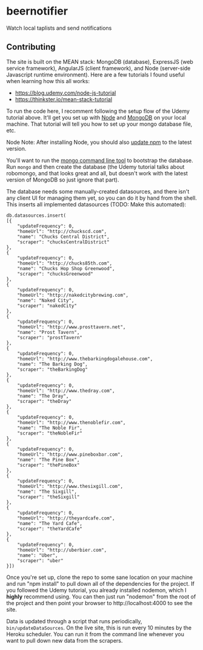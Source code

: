 # beernotifier
Watch local taplists and send notifications

## Contributing
The site is built on the MEAN stack: MongoDB (database), ExpressJS (web service framework), AngularJS (client framework), and Node (server-side Javascript runtime environment). Here are a few tutorials I found useful when learning how this all works:
* https://blog.udemy.com/node-js-tutorial
* https://thinkster.io/mean-stack-tutorial

To run the code here, I recomment following the setup flow of the Udemy tutorial above. It'll get you set up with [Node](https://nodejs.org/en/download/) and [MongoDB](https://www.mongodb.org/downloads#production) on your local machine. That tutorial will tell you how to set up your mongo database file, etc.

Node Note: After installing Node, you should also [update npm](https://docs.npmjs.com/getting-started/installing-node) to the latest version.

You'll want to run the [mongo command line tool](https://docs.mongodb.org/manual/mongo/) to bootstrap the database. Run `mongo` and then create the database (the Udemy tutorial talks about robomongo, and that looks great and all, but doesn't work with the latest version of MongoDB so just ignore that part).

The database needs some manually-created datasources, and there isn't any client UI for managing them yet, so you can do it by hand from the shell. This inserts all implemented datasources (TODO: Make this automated):
```
db.datasources.insert(
[{
	"updateFrequency": 0,
	"homeUrl": "http://chuckscd.com",
	"name": "Chucks Central District",
	"scraper": "chucksCentralDistrict"
},
{
	"updateFrequency": 0,
	"homeUrl": "http://chucks85th.com",
	"name": "Chucks Hop Shop Greenwood",
	"scraper": "chucksGreenwood"
},
{
	"updateFrequency": 0,
	"homeUrl": "http://nakedcitybrewing.com",
	"name": "Naked City",
	"scraper": "nakedCity"
},
{
	"updateFrequency": 0,
	"homeUrl": "http://www.prosttavern.net",
	"name": "Prost Tavern",
	"scraper": "prostTavern"
},
{
	"updateFrequency": 0,
	"homeUrl": "http://www.thebarkingdogalehouse.com",
	"name": "The Barking Dog",
	"scraper": "theBarkingDog"
},
{
	"updateFrequency": 0,
	"homeUrl": "http://www.thedray.com",
	"name": "The Dray",
	"scraper": "theDray"
},
{
	"updateFrequency": 0,
	"homeUrl": "http://www.thenoblefir.com",
	"name": "The Noble Fir",
	"scraper": "theNobleFir"
},
{
	"updateFrequency": 0,
	"homeUrl": "http://www.pineboxbar.com",
	"name": "The Pine Box",
	"scraper": "thePineBox"
},
{
	"updateFrequency": 0,
	"homeUrl": "http://www.thesixgill.com",
	"name": "The Sixgill",
	"scraper": "theSixgill"
},
{
	"updateFrequency": 0,
	"homeUrl": "http://theyardcafe.com",
	"name": "The Yard Cafe",
	"scraper": "theYardCafe"
},
{
	"updateFrequency": 0,
	"homeUrl": "http://uberbier.com",
	"name": "Uber",
	"scraper": "uber"
}])
```
Once you're set up, clone the repo to some sane location on your machine and run "npm install" to pull down all of the dependencies for the project. If you followed the Udemy tutorial, you already installed nodemon, which I **highly** recommend using. You can then just run "nodemon" from the root of the project and then point your browser to http://localhost:4000 to see the site.

Data is updated through a script that runs periodically, `bin/updateDataSources`. On the live site, this is run every 10 minutes by the Heroku scheduler. You can run it from the command line whenever you want to pull down new data from the scrapers.
